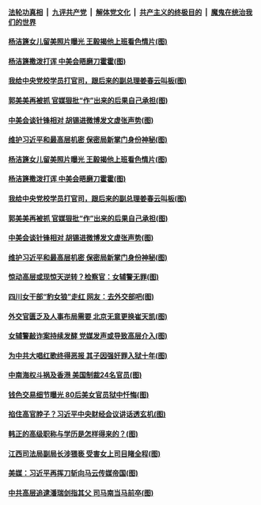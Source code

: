 

####  [法轮功真相](../../../../basic/blob/master/README.md?t=03201231) &nbsp;|&nbsp; [九评共产党](../../../../9ping.md/blob/master/README.md?t=03201231) &nbsp;|&nbsp; [解体党文化](../../../../jtdwh.md/blob/master/README.md?t=03201231)  &nbsp;|&nbsp; [共产主义的终极目的](../../../../gczydzjmd.md/blob/master/README.md?t=03201231) &nbsp;|&nbsp; [魔鬼在统治我们的世界](../../../../mgztzwmdsj.md/blob/master/README.md?t=03201231) 

#### [杨洁篪女儿留美照片曝光 王毅揭他上班看色情片(图)](../pages/p2/966130.md?t=03201231) 

#### [杨洁篪撒泼打诨 中美会晤磨刀霍霍(图)](../pages/p2/966103.md?t=03201231) 

#### [我给中央党校学员打官司，跟后来的副总理姜春云叫板(图)](../pages/p2/966122.md?t=03201231) 

#### [郭美美再被抓 官媒狠批“作”出来的后果自己承担(图)](../pages/p2/966056.md?t=03201231) 

#### [中美会谈针锋相对 胡锡进微博发文虚张声势(图)](../pages/p2/966078.md?t=03201231) 

#### [维护习近平和最高层机密 保密局新掌门身份神秘(图)](../pages/p2/966039.md?t=03201231) 

#### [杨洁篪女儿留美照片曝光 王毅揭他上班看色情片(图)](../pages/p2/966130.md?t=03201231) 

#### [杨洁篪撒泼打诨 中美会晤磨刀霍霍(图)](../pages/p2/966103.md?t=03201231) 

#### [我给中央党校学员打官司，跟后来的副总理姜春云叫板(图)](../pages/p2/966122.md?t=03201231) 

#### [郭美美再被抓 官媒狠批“作”出来的后果自己承担(图)](../pages/p2/966056.md?t=03201231) 

#### [中美会谈针锋相对 胡锡进微博发文虚张声势(图)](../pages/p2/966078.md?t=03201231) 

#### [维护习近平和最高层机密 保密局新掌门身份神秘(图)](../pages/p2/966039.md?t=03201231) 

#### [惊动高层或现惊天逆转？检察官：女辅警无罪(图)](../pages/p2/965940.md?t=03201231) 

#### [四川女干部“豹女狼”走红 网友：去外交部吧(图)](../pages/p2/966045.md?t=03201231) 

#### [外交官匮乏及人事布局需要 北京无意更换崔天凯(图)](../pages/p2/965976.md?t=03201231) 

#### [女辅警敲诈案持续发酵 党媒发声或导致高层介入(图)](../pages/p2/965941.md?t=03201231) 

#### [为中共大唱红歌终得恶报 其子因强奸罪入狱十年(图)](../pages/p2/965930.md?t=03201231) 


#### [中南海权斗祸及香港 美国制裁24名官员(图)](../pages/p2/965836.md?t=03201231) 

#### [钱色交易细节曝光 80后美女官员狱中忏悔(图)](../pages/p2/965818.md?t=03201231) 

#### [掐住高官脖子？习近平中央财经会议讲话透玄机(图)](../pages/p2/965837.md?t=03201231) 

#### [韩正的高级职称与学历是怎样得来的？(图)](../pages/p2/965835.md?t=03201231) 

#### [江西司法局副局长涉猥亵 受害女上司目睹全程(图)](../pages/p2/965812.md?t=03201231) 

#### [美媒：习近平再挥刀斩向马云传媒帝国(图)](../pages/p2/965692.md?t=03201231) 

#### [中共高层追逮潘瑞剑指其父 司马南当马前卒(图)](../pages/p2/965779.md?t=03201231) 


